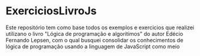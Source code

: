 # ExerciciosLivroJs
Este repositório tem como base todos os exemplos e exercicios que realizei utilizano o livro "Lógica de programação e algoritimos" do autor Edécio Fernando Lepsen, com o qual busquei consolidar os conhecimentos de lógica de programação usando a linguagem de JavaScript como meio
